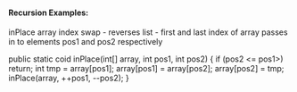 #### Recursion Examples:

inPlace array index swap - reverses list - first and last index of array passes in to elements pos1 and pos2 respectively

public static coid inPlace(int[] array, int pos1, int pos2) {
  if (pos2 <= pos1>) return;
  int tmp = array[pos1];
  array[pos1] = array[pos2];
  array[pos2] = tmp;
  inPlace(array, ++pos1, --pos2);
}


